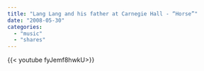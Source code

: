 ```yaml
---
title: "Lang Lang and his father at Carnegie Hall - “Horse”"
date: "2008-05-30"
categories:
  - "music"
  - "shares"
---
```


<div style="width: 70vw;">{{< youtube fyJemf8hwkU>}}</div>
